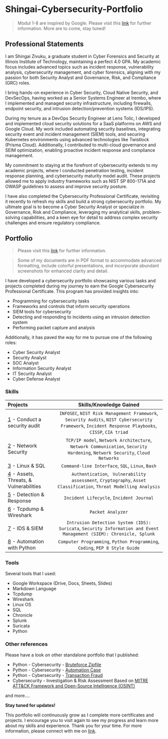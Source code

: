# Shingai-Cybersecurity-Portfolio
> Modul 1-8 are inspired by Google. Please visit this [link](https://www.coursera.org/google-certificates/cybersecurity-certificate) for further information. More are to come, stay tuned!
 
## Professional Statements
I am Shingai Zivuku, a graduate student in Cyber Forensics and Security at Illinois Institute of Technology, maintaining a perfect 4.0 GPA. My academic focus includes advanced topics such as incident response, vulnerability analysis, cybersecurity management, and cyber forensics, aligning with my passion for both Security Analyst and Governance, Risk, and Compliance (GRC) roles.

I bring hands-on experience in Cyber Security, Cloud Native Security, and DevSecOps, having worked as a Senior Systems Engineer at Irembo, where I implemented and managed security infrastructure, including firewalls, endpoint security, and intrusion detection/prevention systems (IDS/IPS).

During my tenure as a DevOps Security Engineer at Lens Tolic, I developed and implemented cloud security solutions for a SaaS platforms on AWS and Google Cloud. My work included automating security baselines, integrating security event and incident management (SIEM) tools, and securing Kubernetes environments using advanced technologies like Twistlock (Prisma Cloud). Additionally, I contributed to multi-cloud governance and SEIM optimization, enabling proactive incident response and compliance management.

My commitment to staying at the forefront of cybersecurity extends to my academic projects, where I conducted penetration testing, incident response planning, and cybersecurity maturity model audit. These projects allowed me to apply industry frameworks such as NIST SP 800-171A and OWASP guidelines to assess and improve security posture.

I have also completed the Cybersecurity Professional Certificate, revisiting it recently to refresh my skills and build a strong cybersecurity portfolio. My ultimate goal is to become a Cyber Security Analyst or specialize in Governance, Risk and Compliance, leveraging my analytical skills, problem-solving capabilities, and a keen eye for detail to address complex security challenges and ensure regulatory compliance.

## Portfolio
> Please visit this [link](https://www.coursera.org/professional-certificates/google-cybersecurity) for further information.

> Some of my documents are in PDF format to accommodate advanced formatting, include colorful presentations, and incorporate abundant screenshots for enhanced clarity and detail.

I have developed a cybersecurity portfolio showcasing various tasks and projects completed during my journey to earn the Google Cybersecurity Professional Certificate. This program has provided insights into:
* Programming for cybersecurity tasks
* Frameworks and controls that inform security operations
* SIEM tools for cybersecurity
* Detecting and responding to incidents using an intrusion detection system
* Performing packet capture and analysis

Additionally, it has paved the way for me to pursue one of the following roles:
* Cyber Security Analyst
* Security Analyst
* SOC Analyst
* Information Security Analyst
* IT Security Analyst
* Cyber Defense Analyst

### Skills  
| Projects | Skills/Knowledge Gained | 
| :--- |:---:|
| [1](https://github.com/ryptozee/Shingai-Cybersecurity-Portfolio/tree/main/1%20-%20Conduct%20an%20Audit) - Conduct a security audit | `INFOSEC`, `NIST Risk Management Framework`, `Security Audits`, `NIST Cybersecurity Framework`, `Incident Response Playbooks`, `CISSP`, `CIA triad` |
| [2](https://github.com/ryptozee/Shingai-Cybersecurity-Portfolio/tree/main/2%20-%20Network%20Security) - Network Security | `TCP/IP model`,  `Network Architecture`, `Network Communication`, `Security Hardening`, `Network Security`, `Cloud Networks` | 
| [3](https://github.com/ryptozee/Shingai-Cybersecurity-Portfolio/tree/main/3%20-%20Linux%20%26%20SQL) - Linux & SQL | `Command-line Interface`, `SQL`, `Linux`, `Bash` | 
| [4](https://github.com/ryptozee/Shingai-Cybersecurity-Portfolio/tree/main/4%20-%20Assets%20%26%20Threats%20%26%20Vulnerabilities) - Assets, Threats, & Vulnerabilities | `Authentication`, ` Vulnerability assessment`, `Cryptography`, `Asset Classification`, `Threat Modelling Analysis`|
| [5](https://github.com/ryptozee/Shingai-Cybersecurity-Portfolio/tree/main/5%20-%20Detection%20%26%20Response) - Detection & Response | `Incident Lifecycle`, `Incident Journal` |
| [6](https://github.com/ryptozee/Shingai-Cybersecurity-Portfolio/tree/main/6%20-%20Tcpdump%20%26%20Wireshark) - Tcpdump & Wireshark | `Packet Analyzer` | 
| [7](https://github.com/ryptozee/Shingai-Cybersecurity-Portfolio/tree/main/7%20-%20IDS%20%26%20SIEM) - IDS & SIEM | `Intrusion Detection System (IDS): Suricata`, `Security Information and Event Management (SIEM): Chronicle, Splunk` |
| [8](https://github.com/ryptozee/Shingai-Cybersecurity-Portfolio/tree/main/8%20-%20Automation%20with%20Python) - Automation with Python | `Computer Programming`, `Python Programming`, `Coding`, `PEP 8 Style Guide`| 

### Tools 
Several tools that I used: 
* Google Workspace (Drive, Docs, Sheets, Slides)
* Markdown Language 
* Tcpdump
* Wireshark
* Linux OS
* SQL
* Chronicle
* Splunk
* Suricata
* Python 

### Other references 
Please have a look on other standalone portfolio that I published: 
* Python - Cybersecurity - [Bruteforce Zipfile](https://github.com/ryptozee/Python-Cybersecurity-Bruteforce-zipfile)
* Python - Cybersecurity - [Automation Case](https://github.com/ryptozee/Python-Cybersecurity-Automation-Case)
* Python - Cybersecurity - [Transaction Fraud](https://github.com/ryptozee/Python-Cybersecurity-Transaction-Fraud) 
* Cybersecurity - Investigation & Risk Assessment Based on [MITRE ATT&CK Framework and Open-Source Intelligence (OSINT)](https://github.com/ryptozee/Cybersecurity-Investigation-Risk-Report)

and more....

**Stay tuned for updates!**

This portfolio will continuously grow as I complete more certificates and projects. I encourage you to visit again to see my progress and learn more about my skills and experience.
Thank you for your time. For more information, please connect with me on [link](https://linkedin.com/in/shingai-zivuku/).

